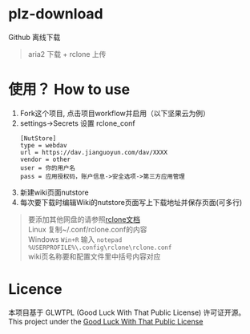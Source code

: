 # plz-download
Github 离线下载
> aria2 下载 + rclone 上传

# 使用？ How to use
1. Fork这个项目, 点击项目workflow并启用（以下坚果云为例）
2. settings->Secrets 设置 rclone_conf
    ```
    [NutStore]
    type = webdav
    url = https://dav.jianguoyun.com/dav/XXXX
    vendor = other
    user = 你的用户名
    pass = 应用授权码，账户信息->安全选项->第三方应用管理
    ```
3. 新建wiki页面nutstore
4. 每次要下载时编辑Wiki的nutstore页面写上下载地址并保存页面(可多行)

> 要添加其他网盘的请参照[rclone文档](https://rclone.org/docs/) <br>
> Linux 复制~/.conf/rclone.conf的内容<br>
> Windows `Win+R` 输入 `notepad %USERPROFILE%\.config\rclone\rclone.conf`<br>
> wiki页名称要和配置文件里中括号内容对应<br>

# Licence
本项目基于 GLWTPL (Good Luck With That Public License) 许可证开源。
This project under the [Good Luck With That Public License](https://github.com/me-shaon/GLWTPL)
